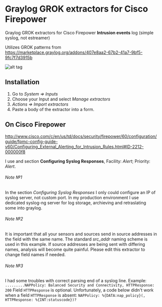 # Graylog GROK extractors for Cisco Firepower
Graylog GROK extractors for Cisco Firepower **Intrusion events** log (simple syslog, not estreamer)

Utilizes GROK patterns from https://marketplace.graylog.org/addons/407e8aa2-67b2-41a7-9bf5-9fc7f7d3915b

![alt tag](http://i.piccy.info/i9/31db09a41a64693952cf821cd274e5f4/1477571240/103371/1059582/_Fh_fi00576graylog_firepower_extractor_scr1.png)

## Installation
1. Go to *System => Inputs*
2. Choose your Input and select *Manage extractors*
3. *Actions => Import extractors*
4. Paste a body of the extractor into a form.

## On Cisco Firepower
http://www.cisco.com/c/en/us/td/docs/security/firepower/60/configuration/guide/fpmc-config-guide-v60/Configuring_External_Alerting_for_Intrusion_Rules.html#ID-2212-000000f8

I use and section **Configuring Syslog Responses**, Facility: *Alert*; Priority: *Alert*.
###### Note №1
In the section *Configuring Syslog Responses* I only could configure an IP of syslog server, not custom port. In my production environment I use dedicated syslog-ng server for log storage, archieving and retraslating some into graylog.

###### Note №2
It is important that all your sensors and sources send in source addresses in the field with the same name. The standard *src_addr* naming scheme is used in this example. If source addresses are being sent with differing names, analysis will become quite painful. Please edit this extractor to change field names if needed.

###### Note №3
I had some troubles with correct parsing end of a syslog line. Example:
`.........NAPPolicy: Balanced Security and Connectivity, HTTPResponse: 200`
Field `HTTPResponse` is optional. Unfortunately, a code below didn't work when a field `HTTPResponse` is absent:
`NAPPolicy: %{DATA:nap_policy}(, HTTPResponse: %{INT:statuscode})?`

